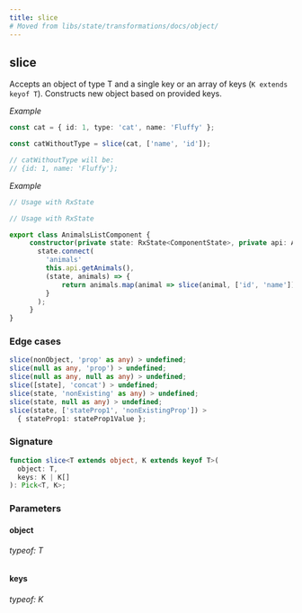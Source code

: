 ```yaml
---
title: slice
# Moved from libs/state/transformations/docs/object/
---
```


## slice

Accepts an object of type T and a single key or an array of keys (`K extends keyof T`).
Constructs new object based on provided keys.

_Example_

```typescript
const cat = { id: 1, type: 'cat', name: 'Fluffy' };

const catWithoutType = slice(cat, ['name', 'id']);

// catWithoutType will be:
// {id: 1, name: 'Fluffy'};
```

_Example_

```typescript
// Usage with RxState

// Usage with RxState

export class AnimalsListComponent {
     constructor(private state: RxState<ComponentState>, private api: ApiService) {
       state.connect(
         'animals'
         this.api.getAnimals(),
         (state, animals) => {
             return animals.map(animal => slice(animal, ['id', 'name']));
         }
       );
     }
}
```

### Edge cases

```typescript
slice(nonObject, 'prop' as any) > undefined;
slice(null as any, 'prop') > undefined;
slice(null as any, null as any) > undefined;
slice([state], 'concat') > undefined;
slice(state, 'nonExisting' as any) > undefined;
slice(state, null as any) > undefined;
slice(state, ['stateProp1', 'nonExistingProp']) >
  { stateProp1: stateProp1Value };
```

### Signature

```typescript
function slice<T extends object, K extends keyof T>(
  object: T,
  keys: K | K[]
): Pick<T, K>;
```

### Parameters

#### object

###### typeof: T

#### keys

###### typeof: K
